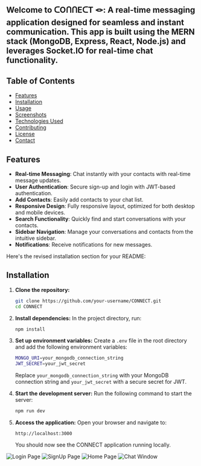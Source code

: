 ## Welcome to **ᑕOᑎᑎEᑕT 🪢**: A real-time messaging application designed for seamless and instant communication. This app is built using the MERN stack (MongoDB, Express, React, Node.js) and leverages Socket.IO for real-time chat functionality.


## Table of Contents

- [Features](#features)
- [Installation](#installation)
- [Usage](#usage)
- [Screenshots](#screenshots)
- [Technologies Used](#technologies-used)
- [Contributing](#contributing)
- [License](#license)
- [Contact](#contact)

## Features
- **Real-time Messaging**: Chat instantly with your contacts with real-time message updates.
- **User Authentication**: Secure sign-up and login with JWT-based authentication.
- **Add Contacts**: Easily add contacts to your chat list.
- **Responsive Design**: Fully responsive layout, optimized for both desktop and mobile devices.
- **Search Functionality**: Quickly find and start conversations with your contacts.
- **Sidebar Navigation**: Manage your conversations and contacts from the intuitive sidebar.
- **Notifications**: Receive notifications for new messages.

Here's the revised installation section for your README:


## Installation
1. **Clone the repository:**
   ```bash
   git clone https://github.com/your-username/CONNECT.git
   cd CONNECT
   ```
   
2. **Install dependencies:**
   In the project directory, run:
   ```bash
   npm install
   ```
   
3. **Set up environment variables:**
   Create a `.env` file in the root directory and add the following environment variables:
   ```bash
   MONGO_URI=your_mongodb_connection_string
   JWT_SECRET=your_jwt_secret
   ```
   Replace `your_mongodb_connection_string` with your MongoDB connection string and `your_jwt_secret` with a secure secret for JWT.
   
5. **Start the development server:**
   Run the following command to start the server:
   ```bash
   npm run dev
   ```
6. **Access the application:**
   Open your browser and navigate to:
   ```
   http://localhost:3000
   ```
   You should now see the CONNECT application running locally.






![Login Page](https://github.com/user-attachments/assets/49b53cdd-7de8-42ec-9640-7d80afc18a41)
![SignUp Page](https://github.com/user-attachments/assets/365eeb7a-f135-45d2-909a-ecd3b20e2f40)
![Home Page](https://github.com/user-attachments/assets/f9eb97c6-32fa-496f-9ddf-5eec00326605)
![Chat Window](https://github.com/user-attachments/assets/07ed415d-7734-4988-a385-754688c55a9c)

